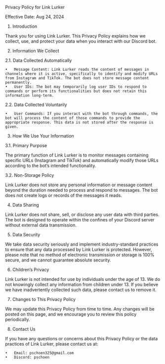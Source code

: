 Privacy Policy for Link Lurker

Effective Date: Aug 24, 2024

1. Introduction

Thank you for using Link Lurker. This Privacy Policy explains how we collect, use, and protect your data when you interact with our Discord bot.

2. Information We Collect

2.1. Data Collected Automatically

    •	Message Content: Link Lurker reads the content of messages in channels where it is active, specifically to identify and modify URLs from Instagram and TikTok. The bot does not store message content permanently.
    •	User IDs: The bot may temporarily log user IDs to respond to commands or perform its functionalities but does not retain this information long-term.

2.2. Data Collected Voluntarily

    •	User Commands: If you interact with the bot through commands, the bot will process the content of those commands to provide the appropriate response. This data is not stored after the response is given.

3. How We Use Your Information

3.1. Primary Purpose

The primary function of Link Lurker is to monitor messages containing specific URLs (Instagram and TikTok) and automatically modify those URLs according to the bot’s intended functionality.

3.2. Non-Storage Policy

Link Lurker does not store any personal information or message content beyond the duration needed to process and respond to messages. The bot does not create logs or records of the messages it reads.

4. Data Sharing

Link Lurker does not share, sell, or disclose any user data with third parties. The bot is designed to operate within the confines of your Discord server without external data transmission.

5. Data Security

We take data security seriously and implement industry-standard practices to ensure that any data processed by Link Lurker is protected. However, please note that no method of electronic transmission or storage is 100% secure, and we cannot guarantee absolute security.

6. Children’s Privacy

Link Lurker is not intended for use by individuals under the age of 13. We do not knowingly collect any information from children under 13. If you believe we have inadvertently collected such data, please contact us to remove it.

7. Changes to This Privacy Policy

We may update this Privacy Policy from time to time. Any changes will be posted on this page, and we encourage you to review this policy periodically.

8. Contact Us

If you have any questions or concerns about this Privacy Policy or the data practices of Link Lurker, please contact us at:

    •	Email: pschoen325@gmail.com
    •	Discord: pschoen

